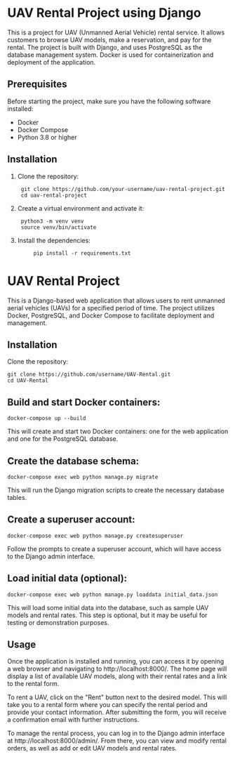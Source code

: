 # UAV Rental Project using Django

This is a project for UAV (Unmanned Aerial Vehicle) rental service. It allows customers to browse UAV models, make a reservation, and pay for the rental. The project is built with Django, and uses PostgreSQL as the database management system. Docker is used for containerization and deployment of the application.

## Prerequisites

Before starting the project, make sure you have the following software installed:

- Docker
- Docker Compose
- Python 3.8 or higher


## Installation

1. Clone the repository:

        
        git clone https://github.com/your-username/uav-rental-project.git
        cd uav-rental-project

2. Create a virtual environment and activate it:

        
        python3 -m venv venv
        source venv/bin/activate

3. Install the dependencies:

            
            pip install -r requirements.txt





# UAV Rental Project
This is a Django-based web application that allows users to rent unmanned aerial vehicles (UAVs) for a specified period of time. The project utilizes Docker, PostgreSQL, and Docker Compose to facilitate deployment and management.

## Installation
Clone the repository:


    git clone https://github.com/username/UAV-Rental.git
    cd UAV-Rental
## Build and start Docker containers:

    docker-compose up --build
This will create and start two Docker containers: one for the web application and one for the PostgreSQL database.

## Create the database schema:

    docker-compose exec web python manage.py migrate
This will run the Django migration scripts to create the necessary database tables.

## Create a superuser account:

    docker-compose exec web python manage.py createsuperuser
Follow the prompts to create a superuser account, which will have access to the Django admin interface.

## Load initial data (optional):

    docker-compose exec web python manage.py loaddata initial_data.json
This will load some initial data into the database, such as sample UAV models and rental rates. This step is optional, but it may be useful for testing or demonstration purposes.

## Usage
Once the application is installed and running, you can access it by opening a web browser and navigating to http://localhost:8000/. The home page will display a list of available UAV models, along with their rental rates and a link to the rental form.

To rent a UAV, click on the "Rent" button next to the desired model. This will take you to a rental form where you can specify the rental period and provide your contact information. After submitting the form, you will receive a confirmation email with further instructions.

To manage the rental process, you can log in to the Django admin interface at http://localhost:8000/admin/. From there, you can view and modify rental orders, as well as add or edit UAV models and rental rates.